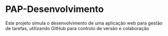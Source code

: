 # PAP-Desenvolvimento
Este projeto simula o desenvolvimento de uma aplicação web para gestão de tarefas, utilizando GitHub para controlo de versão e colaboração

